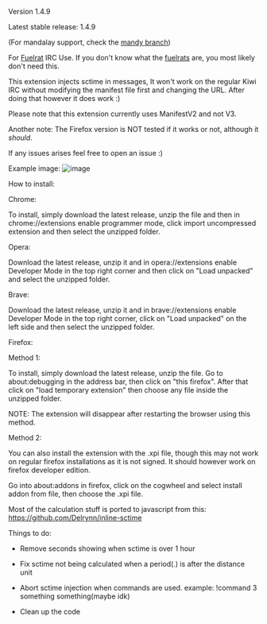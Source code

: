 Version 1.4.9

Latest stable release: 1.4.9

(For mandalay support, check the [mandy branch](https://github.com/AlixCozmo/SCTime-for-Kiwi-IRC/tree/mandy))

For [Fuelrat](https://fuelrats.com/) IRC Use. If you don't know what the [fuelrats](https://fuelrats.com/) are, you most likely don't need this.



This extension injects sctime in messages, It won't work on the regular Kiwi IRC without modifying the manifest file first and changing the URL. After doing that however it does work :)

Please note that this extension currently uses ManifestV2 and not V3. 

Another note: The Firefox version is NOT tested if it works or not, although it _should_.

If any issues arises feel free to open an issue :)

Example image: 
![image](https://github.com/AlixCozmo/SCTime-for-Kiwi-IRC/assets/66059104/f68ee3d3-f4ae-4c96-95ff-73cfbb939979)







How to install:

Chrome:

To install, simply download the latest release, unzip the file and then in chrome://extensions enable programmer mode, click import uncompressed extension and then select the unzipped folder.

Opera:

Download the latest release, unzip it and in opera://extensions enable Developer Mode in the top right corner and then click on "Load unpacked" and select the unzipped folder.

Brave:

Download the latest release, unzip it and in brave://extensions enable Developer Mode in the top right corner, click on "Load unpacked" on the left side and then select the unzipped folder.

Firefox:

Method 1:

To install, simply download the latest release, unzip the file. Go to about:debugging in the address bar, then click on "this firefox". After that click on "load temporary extension" then choose any file inside the unzipped folder.

NOTE: The extension will disappear after restarting the browser using this method.

Method 2:

You can also install the extension with the .xpi file, though this may not work on regular firefox installations as it is not signed. It should however work on firefox developer edition.

Go into about:addons in firefox, click on the cogwheel and select install addon from file, then choose the .xpi file.

Most of the calculation stuff is ported to javascript from this: https://github.com/Delrynn/inline-sctime

Things to do:

* Remove seconds showing when sctime is over 1 hour

* Fix sctime not being calculated when a period(.) is after the distance unit

* Abort sctime injection when commands are used. example: !command 3 something something(maybe idk)

* Clean up the code
